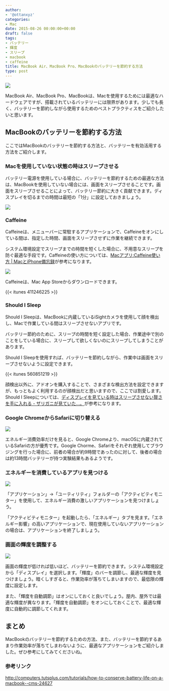 ```yaml
---
author:
- '@ottanxyz'
categories:
- Mac
date: 2015-08-26 00:00:00+00:00
draft: false
tags:
- バッテリー
- 輝度
- スリープ
- macbook
- caffeine
title: MacBook Air、MacBook Pro、MacBookのバッテリーを節約する方法
type: post
---
```


![](150826-55dd03bd14e0a.jpg)






MacBook Air、MacBook Pro、MacBookは、Macを使用するためには最適なハードウェアですが、搭載されているバッテリーには限界があります。少しでも長く、バッテリーを節約しながら使用するためのベストプラクティスをご紹介したいと思います。





## MacBookのバッテリーを節約する方法





ここではMacBookのバッテリーを節約する方法と、バッテリーを有効活用する方法をご紹介します。





### Macを使用していない状態の時はスリープさせる





バッテリー電源を使用している場合に、バッテリーを節約するための最適な方法は、MacBookを使用していない場合には、画面をスリープさせることです。画面をスリープさせることによって、バッテリー節約に大きく貢献できます。ディスプレイを切るまでの時間は最短の「1分」に設定しておきましょう。





![](150826-55dd03be62c3a.png)






### Caffeine





Caffeineは、メニューバーに常駐するアプリケーションで、Caffeineをオンにしている間は、指定した時間、画面をスリープさせずに作業を継続できます。





システム環境設定でスリープまでの時間を短くした場合に、不用意なスリープを防ぐ最適な手段です。Caffeineの使い方については、[Macアプリ:Caffeine使い方 | MacとiPhone備忘録](https://apple-relationship.com/mac-app/convenience-mac-app/mac%E3%82%A2%E3%83%97%E3%83%AAcaffeine%E4%BD%BF%E3%81%84%E6%96%B9/)が参考になります。





![](150826-55dd03c0e042c.png)






Caffeineは、Mac App Storeからダウンロードできます。



{{< itunes 411246225 >}}



### Should I Sleep





Should I Sleepは、MacBookに内蔵しているiSightカメラを使用して顔を検出し、Macで作業している間はスリープさせないアプリです。





バッテリー節約のために、スリープの時間を短く設定した場合、作業途中で別のことをしている場合に、スリープして欲しくないのにスリープしてしまうことがあります。





Should I Sleepを使用すれば、バッテリーを節約しながら、作業中は画面をスリープさせないように設定できます。



{{< itunes 560851219 >}}



顔検出以外に、アドオンを購入することで、さまざまな検出方法を設定できますが、もっともよく利用するのが顔検出だと思いますので、ここでは割愛します。Should I Sleepについては、[ディスプレイを見ている時はスリープさせない賢さを手に入れる - ザリガニが見ていた...。](https://zariganitosh.hatenablog.jp/entry/20121026/should_i_sleep)が参考になります。





### Google ChromeからSafariに切り替える





![](150826-55dd03c2d48c5.jpg)






エネルギー消費効率だけを見ると、Google Chromeより、macOSに内蔵されているSafariの方が優秀です。Google Chorme、Safariをそれぞれ使用してブラウジングを行った場合に、前者の場合が約9時間であったのに対して、後者の場合は約13時間バッテリーが持つ実験結果もあるようです。





### エネルギーを消費しているアプリを見つける





![](150826-55dd03c403cf8.png)






「アプリケーション」→「ユーティリティ」フォルダーの「アクティビティモニター」を使用して、エネルギー消費の激しいアプリケーションを見つけましょう。





「アクティビティモニター」を起動したら、「エネルギー」タブを見ます。「エネルギー影響」の高いアプリケーションで、現在使用していないアプリケーションの場合は、アプリケーションを終了しましょう。





### 画面の輝度を調整する





![](150826-55dd03c5bca1a.png)






画面の輝度が低ければ低いほど、バッテリーを節約できます。システム環境設定から「ディスプレイ」を選択します。「輝度」のバーを調節し、最適な輝度を見つけましょう。暗くしすぎると、作業効率が落ちてしまいますので、最低限の輝度に設定します。





また、「輝度を自動調節」はオンにしておくと良いでしょう。屋内、屋外では最適な輝度が異なります。「輝度を自動調節」をオンにしておくことで、最適な輝度に自動的に調節してくれます。





## まとめ





MacBookのバッテリーを節約するための方法、また、バッテリーを節約するあまり作業効率が落ちてしまわないように、最適なアプリケーションをご紹介しました。ぜひ参考にしてみてくださいね。





### 参考リンク



http://computers.tutsplus.com/tutorials/how-to-conserve-battery-life-on-a-macbook--cms-24627
